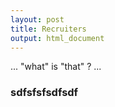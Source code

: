 ```yaml
---
layout: post
title: Recruiters
output: html_document
---
```


... "what" is "that" ? ... 

### **sdfsfsfsdfsdf**


